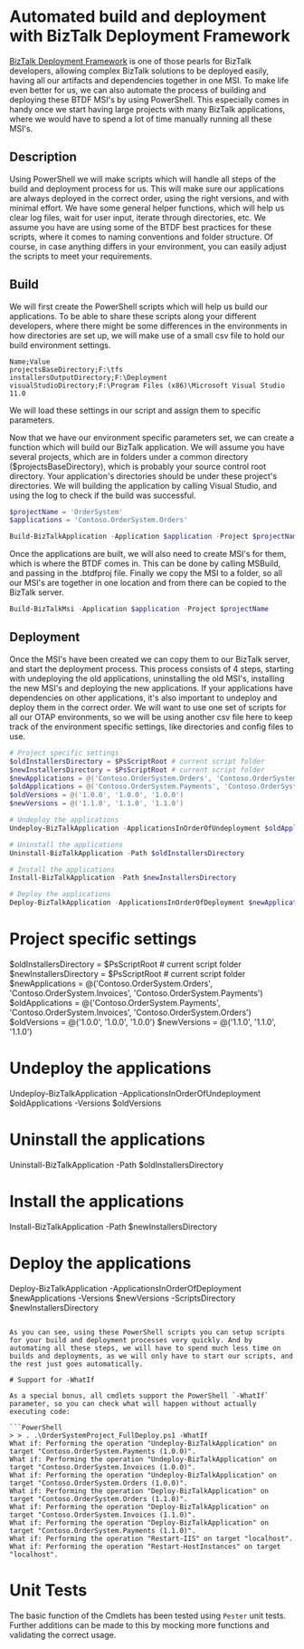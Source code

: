 # Automated build and deployment with BizTalk Deployment Framework
[BizTalk Deployment Framework](https://biztalkdeployment.codeplex.com/) is one of those pearls for BizTalk developers, allowing complex BizTalk solutions to be deployed easily, having all our artifacts and dependencies together in one MSI. To make life even better for us, we can also automate the process of building and deploying these BTDF MSI's by using PowerShell. This especially comes in handy once we start having large projects with many BizTalk applications, where we would have to spend a lot of time manually running all these MSI's.

## Description
Using PowerShell we will make scripts which will handle all steps of the build and deployment process for us. This will make sure our applications are always deployed in the correct order, using the right versions, and with minimal effort. We have some general helper functions, which will help us clear log files, wait for user input, iterate through directories, etc. We assume you have are using some of the BTDF best practices for these scripts, where it comes to naming conventions and folder structure. Of course, in case anything differs in your environment, you can easily adjust the scripts to meet your requirements.

## Build
We will first create the PowerShell scripts which will help us build our applications. To be able to share these scripts along your different developers, where there might be some differences in the environments in how directories are set up, we will make use of a small csv file to hold our build environment settings.

```
Name;Value 
projectsBaseDirectory;F:\tfs 
installersOutputDirectory;F:\Deployment 
visualStudioDirectory;F:\Program Files (x86)\Microsoft Visual Studio 11.0
```

We will load these settings in our script and assign them to specific parameters.

Now that we have our environment specific parameters set, we can create a function which will build our BizTalk application. We will assume you have several projects, which are in folders under a common directory ($projectsBaseDirectory), which is probably your source control root directory. Your application's directories should be under these project's directories. We will building the application by calling Visual Studio, and using the log to check if the build was successful.

```powershell
$projectName = 'OrderSystem'
$applications = 'Contoso.OrderSystem.Orders'

Build-BizTalkApplication -Application $application -Project $projectName
```

Once the applications are built, we will also need to create MSI's for them, which is where the BTDF comes in. This can be done by calling MSBuild, and passing in the .btdfproj file. Finally we copy the MSI to a folder, so all our MSI's are together in one location and from there can be copied to the BizTalk server.

```powershell
Build-BizTalkMsi -Application $application -Project $projectName
```

## Deployment
Once the MSI's have been created we can copy them to our BizTalk server, and start the deployment process. This process consists of 4 steps, starting with undeploying the old applications, uninstalling the old MSI's, installing the new MSI's and deploying the new applications. If your applications have dependencies on other applications, it's also important to undeploy and deploy them in the correct order. We will want to use one set of scripts for all our OTAP environments, so we will be using another csv file here to keep track of the environment specific settings, like directories and config files to use.

```powershell
# Project specific settings
$oldInstallersDirectory = $PsScriptRoot # current script folder
$newInstallersDirectory = $PsScriptRoot # current script folder
$newApplications = @('Contoso.OrderSystem.Orders', 'Contoso.OrderSystem.Invoices', 'Contoso.OrderSystem.Payments')
$oldApplications = @('Contoso.OrderSystem.Payments', 'Contoso.OrderSystem.Invoices', 'Contoso.OrderSystem.Orders')
$oldVersions = @('1.0.0', '1.0.0', '1.0.0')
$newVersions = @('1.1.0', '1.1.0', '1.1.0')

# Undeploy the applications
Undeploy-BizTalkApplication -ApplicationsInOrderOfUndeployment $oldApplications -Versions $oldVersions

# Uninstall the applications
Uninstall-BizTalkApplication -Path $oldInstallersDirectory

# Install the applications
Install-BizTalkApplication -Path $newInstallersDirectory

# Deploy the applications
Deploy-BizTalkApplication -ApplicationsInOrderOfDeployment $newApplications -Versions $newVersions -ScriptsDirectory $newInstallersDirectory
```

# Project specific settings
$oldInstallersDirectory = $PsScriptRoot # current script folder
$newInstallersDirectory = $PsScriptRoot # current script folder
$newApplications = @('Contoso.OrderSystem.Orders', 'Contoso.OrderSystem.Invoices', 'Contoso.OrderSystem.Payments')
$oldApplications = @('Contoso.OrderSystem.Payments', 'Contoso.OrderSystem.Invoices', 'Contoso.OrderSystem.Orders')
$oldVersions = @('1.0.0', '1.0.0', '1.0.0')
$newVersions = @('1.1.0', '1.1.0', '1.1.0')

# Undeploy the applications
Undeploy-BizTalkApplication -ApplicationsInOrderOfUndeployment $oldApplications -Versions $oldVersions

# Uninstall the applications
Uninstall-BizTalkApplication -Path $oldInstallersDirectory

# Install the applications
Install-BizTalkApplication -Path $newInstallersDirectory

# Deploy the applications
Deploy-BizTalkApplication -ApplicationsInOrderOfDeployment $newApplications -Versions $newVersions -ScriptsDirectory $newInstallersDirectory
```

As you can see, using these PowerShell scripts you can setup scripts for your build and deployment processes very quickly. And by automating all these steps, we will have to spend much less time on builds and deployments, as we will only have to start our scripts, and the rest just goes automatically.

# Support for -WhatIf

As a special bonus, all cmdlets support the PowerShell `-WhatIf` parameter, so you can check what will happen without actually executing code:

```PowerShell
> > . .\OrderSystemProject_FullDeploy.ps1 -WhatIf
What if: Performing the operation "Undeploy-BizTalkApplication" on target "Contoso.OrderSystem.Payments (1.0.0)".
What if: Performing the operation "Undeploy-BizTalkApplication" on target "Contoso.OrderSystem.Invoices (1.0.0)".
What if: Performing the operation "Undeploy-BizTalkApplication" on target "Contoso.OrderSystem.Orders (1.0.0)".
What if: Performing the operation "Deploy-BizTalkApplication" on target "Contoso.OrderSystem.Orders (1.1.0)".
What if: Performing the operation "Deploy-BizTalkApplication" on target "Contoso.OrderSystem.Invoices (1.1.0)".
What if: Performing the operation "Deploy-BizTalkApplication" on target "Contoso.OrderSystem.Payments (1.1.0)".
What if: Performing the operation "Restart-IIS" on target "localhost".
What if: Performing the operation "Restart-HostInstances" on target "localhost".
```

# Unit Tests
The basic function of the Cmdlets has been tested using `Pester` unit tests. Further additions can be made to this by mocking more functions and validating the correct usage.
